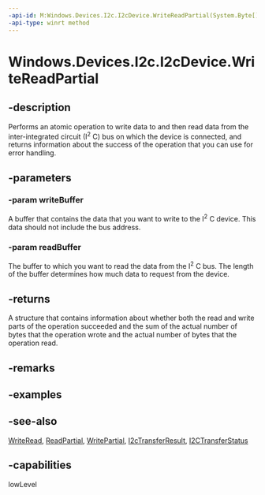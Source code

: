 ```yaml
---
-api-id: M:Windows.Devices.I2c.I2cDevice.WriteReadPartial(System.Byte[],System.Byte[])
-api-type: winrt method
---
```


<!-- Method syntax
public Windows.Devices.I2c.I2cTransferResult WriteReadPartial(System.Byte[] writeBuffer, System.Byte[] readBuffer)
-->

# Windows.Devices.I2c.I2cDevice.WriteReadPartial

## -description
Performs an atomic operation to write data to and then read data from the inter-integrated circuit (I<sup>2</sup> C) bus on which the device is connected, and returns information about the success of the operation that you can use for error handling.

## -parameters
### -param writeBuffer
A buffer that contains the data that you want to write to the I<sup>2</sup> C device. This data should not include the bus address.

### -param readBuffer
The buffer to which you want to read the data from the I<sup>2</sup> C bus. The length of the buffer determines how much data to request from the device.

## -returns
A structure that contains information about whether both the read and write parts of the operation succeeded and the sum of the actual number of bytes that the operation wrote and the actual number of bytes that the operation read.

## -remarks

## -examples

## -see-also
[WriteRead](i2cdevice_writeread_1176071171.md), [ReadPartial](i2cdevice_readpartial_589466211.md), [WritePartial](i2cdevice_writepartial_1107922632.md), [I2cTransferResult](i2ctransferresult.md), [I2CTransferStatus](i2ctransferstatus.md)

## -capabilities
lowLevel
